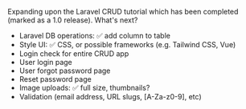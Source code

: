 Expanding upon the Laravel CRUD tutorial which has been completed (marked as a 1.0 release). What's next?

- Laravel DB operations: :white_check_mark: add column to table
- Style UI: :white_check_mark: CSS, or possible frameworks (e.g. Tailwind CSS, Vue)
- Login check for entire CRUD app
- User login page
- User forgot password page
- Reset password page
- Image uploads: :white_check_mark: full size, thumbnails?
- Validation (email address, URL slugs, [A-Za-z0-9], etc)
